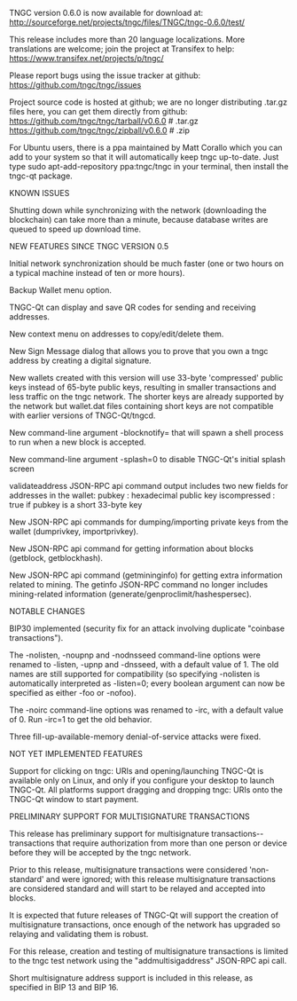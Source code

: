 TNGC version 0.6.0 is now available for download at:
http://sourceforge.net/projects/tngc/files/TNGC/tngc-0.6.0/test/

This release includes more than 20 language localizations.
More translations are welcome; join the
project at Transifex to help:
https://www.transifex.net/projects/p/tngc/

Please report bugs using the issue tracker at github:
https://github.com/tngc/tngc/issues

Project source code is hosted at github; we are no longer
distributing .tar.gz files here, you can get them
directly from github:
https://github.com/tngc/tngc/tarball/v0.6.0  # .tar.gz
https://github.com/tngc/tngc/zipball/v0.6.0  # .zip

For Ubuntu users, there is a ppa maintained by Matt Corallo which
you can add to your system so that it will automatically keep
tngc up-to-date.  Just type
sudo apt-add-repository ppa:tngc/tngc
in your terminal, then install the tngc-qt package.


KNOWN ISSUES

Shutting down while synchronizing with the network
(downloading the blockchain) can take more than a minute,
because database writes are queued to speed up download
time.


NEW FEATURES SINCE TNGC VERSION 0.5

Initial network synchronization should be much faster
(one or two hours on a typical machine instead of ten or more
hours).

Backup Wallet menu option.

TNGC-Qt can display and save QR codes for sending
and receiving addresses.

New context menu on addresses to copy/edit/delete them.

New Sign Message dialog that allows you to prove that you
own a tngc address by creating a digital
signature.

New wallets created with this version will
use 33-byte 'compressed' public keys instead of
65-byte public keys, resulting in smaller
transactions and less traffic on the tngc
network. The shorter keys are already supported
by the network but wallet.dat files containing
short keys are not compatible with earlier
versions of TNGC-Qt/tngcd.

New command-line argument -blocknotify=<command>
that will spawn a shell process to run <command> 
when a new block is accepted.

New command-line argument -splash=0 to disable
TNGC-Qt's initial splash screen

validateaddress JSON-RPC api command output includes
two new fields for addresses in the wallet:
pubkey : hexadecimal public key
iscompressed : true if pubkey is a short 33-byte key

New JSON-RPC api commands for dumping/importing
private keys from the wallet (dumprivkey, importprivkey).

New JSON-RPC api command for getting information about
blocks (getblock, getblockhash).

New JSON-RPC api command (getmininginfo) for getting
extra information related to mining. The getinfo
JSON-RPC command no longer includes mining-related
information (generate/genproclimit/hashespersec).



NOTABLE CHANGES

BIP30 implemented (security fix for an attack involving
duplicate "coinbase transactions").

The -nolisten, -noupnp and -nodnsseed command-line
options were renamed to -listen, -upnp and -dnsseed,
with a default value of 1. The old names are still
supported for compatibility (so specifying -nolisten
is automatically interpreted as -listen=0; every
boolean argument can now be specified as either
-foo or -nofoo).

The -noirc command-line options was renamed to
-irc, with a default value of 0. Run -irc=1 to
get the old behavior.

Three fill-up-available-memory denial-of-service
attacks were fixed.


NOT YET IMPLEMENTED FEATURES

Support for clicking on tngc: URIs and
opening/launching TNGC-Qt is available only on Linux,
and only if you configure your desktop to launch
TNGC-Qt. All platforms support dragging and dropping
tngc: URIs onto the TNGC-Qt window to start
payment.


PRELIMINARY SUPPORT FOR MULTISIGNATURE TRANSACTIONS

This release has preliminary support for multisignature
transactions-- transactions that require authorization
from more than one person or device before they
will be accepted by the tngc network.

Prior to this release, multisignature transactions
were considered 'non-standard' and were ignored;
with this release multisignature transactions are
considered standard and will start to be relayed
and accepted into blocks.

It is expected that future releases of TNGC-Qt
will support the creation of multisignature transactions,
once enough of the network has upgraded so relaying
and validating them is robust.

For this release, creation and testing of multisignature
transactions is limited to the tngc test network using
the "addmultisigaddress" JSON-RPC api call.

Short multisignature address support is included in this
release, as specified in BIP 13 and BIP 16.

